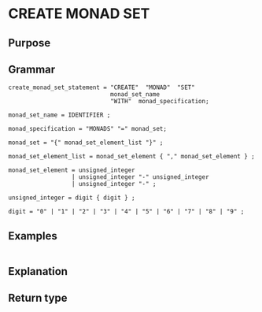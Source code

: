 # CREATE MONAD SET

## Purpose

## Grammar

```
create_monad_set_statement = "CREATE"  "MONAD"  "SET"
                             monad_set_name
                             "WITH"  monad_specification;

monad_set_name = IDENTIFIER ;  

monad_specification = "MONADS" "=" monad_set; 

monad_set = "{" monad_set_element_list "}" ;

monad_set_element_list = monad_set_element { "," monad_set_element } ;

monad_set_element = unsigned_integer
                  | unsigned_integer "-" unsigned_integer
                  | unsigned_integer "-" ;

unsigned_integer = digit { digit } ;

digit = "0" | "1" | "2" | "3" | "4" | "5" | "6" | "7" | "8" | "9" ;

```

## Examples

```
```

## Explanation



## Return type



